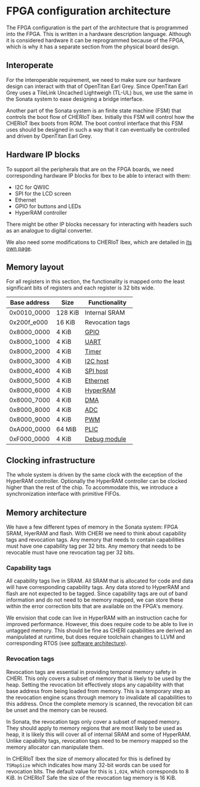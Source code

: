 # FPGA configuration architecture

The FPGA configuration is the part of the architecture that is programmed into the FPGA.
This is written in a hardware description language.
Although it is considered hardware it can be reprogrammed because of the FPGA, which is why it has a separate section from the physical board design.

## Interoperate

For the interoperable requirement, we need to make sure our hardware design can interact with that of OpenTitan Earl Grey.
Since OpenTitan Earl Grey uses a TileLink Uncached Lightweigh (TL-UL) bus, we use the same in the Sonata system to ease designing a bridge interface.

Another part of the Sonata system is an finite state machine (FSM) that controls the boot flow of CHERIoT Ibex.
Initially this FSM will control how the CHERIoT Ibex boots from ROM.
The boot control interface that this FSM uses should be designed in such a way that it can eventually be controlled and driven by OpenTitan Earl Grey.

## Hardware IP blocks
To support all the peripherals that are on the FPGA boards, we need corresponding hardware IP blocks for Ibex to be able to interact with them:
- I2C for QWIIC
- SPI for the LCD screen
- Ethernet
- GPIO for buttons and LEDs
- HyperRAM controller

There might be other IP blocks necessary for interacting with headers such as an analogue to digital converter.

We also need some modifications to CHERIoT Ibex, which are detailed in [its own page](../ip/ibex.md).

## Memory layout

For all registers in this section, the functionality is mapped onto the least significant bits of registers and each register is 32 bits wide.

| Base address | Size    | Functionality  |
|--------------|---------|----------------|
| 0x0010_0000  | 128 KiB | Internal SRAM  |
| 0x200f_e000  |  16 KiB | Revocation tags |
| 0x8000_0000  |   4 KiB | [GPIO]         |
| 0x8000_1000  |   4 KiB | [UART]         |
| 0x8000_2000  |   4 KiB | [Timer]        |
| 0x8000_3000  |   4 KiB | [I2C host]     |
| 0x8000_4000  |   4 KiB | [SPI host]     |
| 0x8000_5000  |   4 KiB | [Ethernet]     |
| 0x8000_6000  |   4 KiB | [HyperRAM]     |
| 0x8000_7000  |   4 KiB | [DMA]          |
| 0x8000_8000  |   4 KiB | [ADC]          |
| 0x8000_9000  |   4 KiB | [PWM]          |
| 0xA000_0000  |  64 MiB | [PLIC]         |
| 0xF000_0000  |   4 KiB | [Debug module] |

[Debug module]: ../ip/dm.md
[GPIO]: ../ip/gpio.md
[UART]: ../ip/uart.md
[Timer]: ../ip/timer.md
[I2C host]: ../ip/i2c.md
[SPI host]: ../ip/spi.md
[Ethernet]: ../ip/eth.md
[HyperRAM]: ../ip/ram.md
[DMA]: ../ip/dma.md
[ADC]: ../ip/adc.md
[PWM]: ../ip/pwm.md
[PLIC]: ../ip/plic.md
[Pinmux]: ../ip/pinmux.md

## Clocking infrastructure

The whole system is driven by the same clock with the exception of the HyperRAM controller.
Optionally the HyperRAM controller can be clocked higher than the rest of the chip.
To accommodate this, we introduce a synchronization interface with primitive FIFOs.

## Memory architecture

We have a few different types of memory in the Sonata system: FPGA SRAM, HyerRAM and flash.
With CHERI we need to think about capability tags and revocation tags.
Any memory that needs to contain capabilities must have one capability tag per 32 bits.
Any memory that needs to be revocable must have one revocation tag per 32 bits.

### Capability tags

All capability tags live in SRAM.
All SRAM that is allocated for code and data will have corresponding capability tags.
Any data stored to HyperRAM and flash are not expected to be tagged.
Since capability tags are out of band information and do not need to be memory mapped, we can store these within the error correction bits that are available on the FPGA's memory.

We envision that code can live in HyperRAM with an instruction cache for improved performance.
However, this does require code to be able to live in untagged memory.
This should be fine as CHERI capabilities are derived an manipulated at runtime, but does require toolchain changes to LLVM and corresponding RTOS (see [software architecture](software.md)).

### Revocation tags

Revocation tags are essential in providing temporal memory safety in CHERI.
This only covers a subset of memory that is likely to be used by the heap.
Setting the revocation bit effectively stops any capability with that base address from being loaded from memory.
This is a temporary step as the revocation engine scans through memory to invalidate all capabilities to this address.
Once the complete memory is scanned, the revocation bit can be unset and the memory can be reused.

In Sonata, the revocation tags only cover a subset of mapped memory.
They should apply to memory regions that are most likely to be used as heap, it is likely this will cover all of internal SRAM and some of HyperRAM.
Unlike capability tags, revocation tags need to be memory mapped so the memory allocator can manipulate them.

In CHERIoT Ibex the size of memory allocated for this is defined by `TSMapSize` which indicates how many 32-bit words can be used for revocation bits.
The default value for this is `1,024`, which corresponds to 8 KiB.
In CHERIoT Safe the size of the revocation tag memory is 16 KiB.
